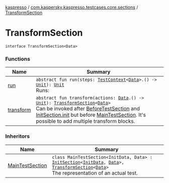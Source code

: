 [kaspresso](../../index.md) / [com.kaspersky.kaspresso.testcases.core.sections](../index.md) / [TransformSection](./index.md)

# TransformSection

`interface TransformSection<Data>`

### Functions

| Name | Summary |
|---|---|
| [run](run.md) | `abstract fun run(steps: `[`TestContext`](../../com.kaspersky.kaspresso.testcases.core.testcontext/-test-context/index.md)`<`[`Data`](index.md#Data)`>.() -> `[`Unit`](https://kotlinlang.org/api/latest/jvm/stdlib/kotlin/-unit/index.html)`): `[`Unit`](https://kotlinlang.org/api/latest/jvm/stdlib/kotlin/-unit/index.html)<br>Runs: |
| [transform](transform.md) | `abstract fun transform(actions: `[`Data`](index.md#Data)`.() -> `[`Unit`](https://kotlinlang.org/api/latest/jvm/stdlib/kotlin/-unit/index.html)`): `[`TransformSection`](./index.md)`<`[`Data`](index.md#Data)`>`<br>Can be invoked after [BeforeTestSection](../-before-test-section/index.md) and [InitSection.init](../-init-section/init.md) but before [MainTestSection](../-main-test-section/index.md). It's possible to add multiple transform blocks. |

### Inheritors

| Name | Summary |
|---|---|
| [MainTestSection](../-main-test-section/index.md) | `class MainTestSection<InitData, Data> : `[`InitSection`](../-init-section/index.md)`<`[`InitData`](../-main-test-section/index.md#InitData)`, `[`Data`](../-main-test-section/index.md#Data)`>, `[`TransformSection`](./index.md)`<`[`Data`](../-main-test-section/index.md#Data)`>`<br>The representation of an actual test. |
